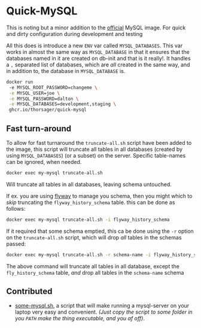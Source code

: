 Quick-MySQL
===========
This is noting but a minor addition to the [official](https://hub.docker.com/_/mysql)
MySQL image. For quick and dirty configuration during development and testing

All this does is introduce a new `ENV` var called `MYSQL_DATABASES`. This var
works in almost the same way as `MYSQL_DATABASE` in that it ensures that the
databases named in it are created on db-init and that is it really!. It
handles a `,` separated list of databases, which are *all* created in the same
way, and in addition to, the database in `MYSQL_DATABASE` is. 

```bash
docker run 
 -e MYSQL_ROOT_PASSWORD=changeme \
 -e MYSQL_USER=joe \
 -e MYSQL_PASSWORD=dalton \
 -e MYSQL_DATABASES=development,staging \
 ghcr.io/thorsager/quick-mysql
```


Fast turn-around
----------------
To allow for fast turnaround the `truncate-all.sh` script have been added to the
image, this script will truncate all tables in all databases (created by using 
`MYSQL_DATABASES`) (or a subset) on the server. Specific table-names can be ignored,
when needed.
```bash
docker exec my-mysql truncate-all.sh 
```
Will truncate all tables in all databases, leaving schema untouched.

If ex. you are using [flyway](https://flywaydb.org/) to manage you schema, then you
might which to _skip_ truncating the  `flyway_history_schema` table. this can be
done as follows:
```bash
docker exec my-mysql truncate-all.sh -i flyway_history_schema
```

If it required that some schema emptied, this ca be done using the `-r` option on
the `truncate-all.sh` script, which will drop *all* tables in the schemas passed:
```bash
docker exec my-mysql truncate-all.sh -r schema-name -i flyway_history_schema
```
The above command will truncate all tables in all database, except the `fly_history_schema`
table, *and* drop all tables in the `schema-name` schema

Contributed
-----------
- [some-mysql.sh](contrib/some-mysql.sh), a script that will make running a 
  mysql-server on your laptop very easy and convenient. _(Just copy the script to 
  some folder in you `PATH` make the thing executable, and you af off)_.

